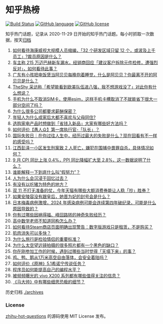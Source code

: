 # 知乎热榜
[![Build Status](https://github.com/ToWeLong/zhihu-hot-questions/workflows/CI/badge.svg)](https://github.com/ToWeLong/zhihu-hot-questions/actions)
[![GitHub language](https://img.shields.io/badge/language-golang-orange.svg)](https://golang.org/)
[![GitHub license](https://img.shields.io/github/license/ToWeLong/zhihu-hot-questions)](https://github.com/ToWeLong/zhihu-hot-questions/blob/main/LICENSE)

知乎热门话题，记录从 2020-11-29 日开始的知乎热门话题。每小时抓取一次数据，按天[归档](./archives)

<!-- BEGIN -->

1. [如何看待海康威视大规模人员缩编，「32 个研发区域只留 12 个，或波及上千员工」?裁员原因是什么？](https://www.zhihu.com/question/820211552)
1. [车主称 215 万迈巴赫新车漏水，经销商回应「建议客户拆除元件检修，遭强烈反对」，如何看待此事？](https://www.zhihu.com/question/831596375)
1. [广东有小孩把电饭煲当阿贝贝每晚抱着睡觉，什么是阿贝贝？你最离不开的阿贝贝是什么？](https://www.zhihu.com/question/839234929)
1. [TheShy 采访称「希望能看到欧美队伍进八强，我不想游戏没了」对此你有什么想说？](https://www.zhihu.com/question/832455015)
1. [手机为什么不取消SIM卡，使用esim，这样手机卡槽取消了不就能省下很大一部分空间了吗？](https://www.zhihu.com/question/656580909)
1. [为什么很多公司都要求薪酬保密？](https://www.zhihu.com/question/666424376)
1. [年轻人为什么成家后大都不喜欢与父母同住?](https://www.zhihu.com/question/840797747)
1. [选购家电产品时想做到「省钱入新品」大家有哪些好方法吗？](https://www.zhihu.com/question/850452023)
1. [如何评价【愚人众】第一席执行官-「队长」？](https://www.zhihu.com/question/665630653)
1. [国际失败日｜在你过往人生中，经历过最大的失败是什么？现在回看有不一样的感受吗？](https://www.zhihu.com/question/808042503)
1. [江西彭泽一小区发生刑案致 2 人死亡，嫌犯在围捕中畏罪自杀，具体情况如何？](https://www.zhihu.com/question/847670875)
1. [9 月 CPI 同比上涨 0.4%，PPI 同比降幅扩大至 2.8%，这一数据说明了什么？](https://www.zhihu.com/question/848904633)
1. [谁能解释一下到底什么叫“假努力”？](https://www.zhihu.com/question/442259394)
1. [人为什么会沉浸于回忆过去？](https://www.zhihu.com/question/839722662)
1. [有没有以吃猪为特色的地方？](https://www.zhihu.com/question/621389097)
1. [双 11 不打无准备的仗，今年天猫有哪些大额消费券能让人稳「抄」胜券？](https://www.zhihu.com/question/826887646)
1. [如果安陵容没有跟皇后，她晋为妃的封号会是什么？](https://www.zhihu.com/question/623221853)
1. [日本梅毒病例激增，2024 年感染病例可能会连续第四年破纪录，可能是什么原因导致的？](https://www.zhihu.com/question/827839467)
1. [你有过哪些因祸得福、峰回路转的神奇失败经历？](https://www.zhihu.com/question/808201736)
1. [高中数学老师不知道同构怎么办？](https://www.zhihu.com/question/800701640)
1. [如何看待Steam商店页面明确出现警告：数字版游戏只是租赁，不是购买？](https://www.zhihu.com/question/828901579)
1. [肌肉消失可以多快？](https://www.zhihu.com/question/521056595)
1. [为什么旅行是检验情侣的重要标准？](https://www.zhihu.com/question/34842404)
1. [为什么太空望远镜拍摄的很多照片都有一个黑色的缺口？](https://www.zhihu.com/question/807788149)
1. [你在刚参加工作的时候，遇到过哪些当时觉得「天塌下来」的事？](https://www.zhihu.com/question/808201750)
1. [鸡、鸭、鹅从1万米高空自由落体，会安全着陆吗？](https://www.zhihu.com/question/593784402)
1. [如何评价《原神》5.1希诺宁传说任务？](https://www.zhihu.com/question/822903848)
1. [程序员如何能提高自己的编程水平？](https://www.zhihu.com/question/574446635)
1. [被频频曝光的 vivo X200 系列都有哪些值得关注的信息？](https://www.zhihu.com/question/837498562)
1. [《马大帅》中有哪些细思恐极的细节？](https://www.zhihu.com/question/266069788)

<!-- END -->

历史归档 [./archives](./archives)


### License
[zhihu-hot-questions](https://github.com/towelong/zhihu-hot-questions) 的源码使用 MIT License 发布。